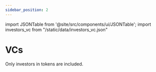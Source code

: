 ```yaml
---
sidebar_position: 2
---
```


import JSONTable from '@site/src/components/ui/JSONTable';
import investors_vc from "/static/data/investors_vc.json"

# VCs

Only investors in tokens are included.

<JSONTable theadData={Object.keys(investors_vc[0])} tbodyData={investors_vc}/>